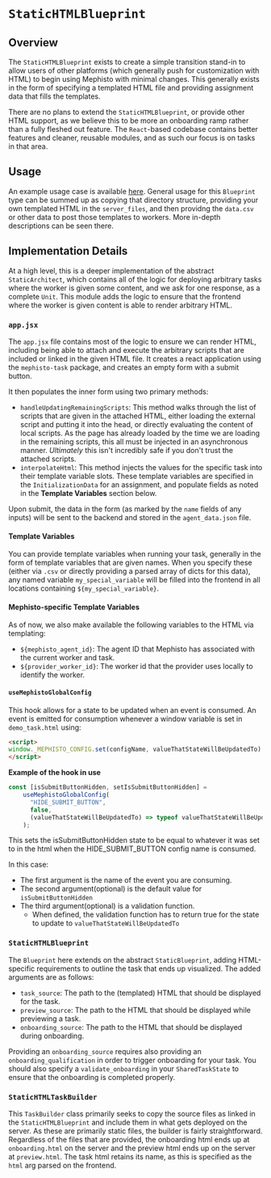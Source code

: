 <!---
  Copyright (c) Meta Platforms and its affiliates.
  This source code is licensed under the MIT license found in the
  LICENSE file in the root directory of this source tree.
-->

# `StaticHTMLBlueprint`

## Overview
The `StaticHTMLBlueprint` exists to create a simple transition stand-in to allow users of other platforms (which generally push for customization with HTML) to begin using Mephisto with minimal changes. This generally exists in the form of specifying a templated HTML file and providing assignment data that fills the templates.

There are no plans to extend the `StaticHTMLBlueprint`, or provide other HTML support, as we believe this to be more an onboarding ramp rather than a fully fleshed out feature. The `React`-based codebase contains better features and cleaner, reusable modules, and as such our focus is on tasks in that area.

## Usage
An example usage case is available [here](https://github.com/facebookresearch/Mephisto/blob/main/examples/simple_static_task/). General usage for this `Blueprint` type can be summed up as copying that directory structure, providing your own templated HTML in the `server_files`, and then providng the `data.csv` or other data to post those templates to workers. More in-depth descriptions can be seen there.

## Implementation Details
At a high level, this is a deeper implementation of the abstract `StaticArchitect`, which contains all of the logic for deploying arbitrary tasks where the worker is given some content, and we ask for one response, as a complete `Unit`. This module adds the logic to ensure that the frontend where the worker is given content is able to render arbitrary HTML.

### `app.jsx`
The `app.jsx` file contains most of the logic to ensure we can render HTML, including being able to attach and execute the arbitrary scripts that are included or linked in the given HTML file. It creates a react application using the `mephisto-task` package, and creates an empty form with a submit button. 

It then populates the inner form using two primary methods:
- `handleUpdatingRemainingScripts`: This method walks through the list of scripts that are given in the attached HTML, either loading the external script and putting it into the head, or directly evaluating the content of local scripts. As the page has already loaded by the time we are loading in the remaining scripts, this all must be injected in an asynchronous manner. _Ultimately_ this isn't incredibly safe if you don't trust the attached scripts.
- `interpolateHtml`: This method injects the values for the specific task into their template variable slots. These template variables are specified in the `InitializationData` for an assignment, and populate fields as noted in the **Template Variables** section below.

Upon submit, the data in the form (as marked by the `name` fields of any inputs) will be sent to the backend and stored in the `agent_data.json` file.

#### Template Variables
You can provide template variables when running your task, generally in the form of template variables that are given names. When you specify these (either via `.csv` or directly providing a parsed array of dicts for this data), any named variable `my_special_variable` will be filled into the frontend in all locations containing `${my_special_variable}`.

#### Mephisto-specific Template Variables
As of now, we also make available the following variables to the HTML via templating:
- `${mephisto_agent_id}`: The agent ID that Mephisto has associated with the current worker and task.
- `${provider_worker_id}`: The worker id that the provider uses locally to identify the worker.

#### `useMephistoGlobalConfig` 
This hook allows for a state to be updated when an event is consumed. An event is emitted for consumption whenever a window variable is set in `demo_task.html` using:

```html
<script>
window._MEPHISTO_CONFIG.set(configName, valueThatStateWillBeUpdatedTo)
</script>
```

**Example of the hook in use**
```jsx
const [isSubmitButtonHidden, setIsSubmitButtonHidden] =
    useMephistoGlobalConfig(
      "HIDE_SUBMIT_BUTTON",
      false,
      (valueThatStateWillBeUpdatedTo) => typeof valueThatStateWillBeUpdatedTo === "boolean"
    );
```
This sets the isSubmitButtonHidden state to be equal to whatever it was set to in the html when the HIDE_SUBMIT_BUTTON config name is consumed.

In this case:
* The first argument is the name of the event you are consuming.
* The second argument(optional) is the default value for `isSubmitButtonHidden`
* The third argument(optional) is a validation function.
  * When defined, the validation function has to return true for the state to update to `valueThatStateWillBeUpdatedTo`

### `StaticHTMLBlueprint`
The `Blueprint` here extends on the abstract `StaticBlueprint`, adding HTML-specific requirements to outline the task that ends up visualized. The added arguments are as follows:
- `task_source`: The path to the (templated) HTML that should be displayed for the task.
- `preview_source`: The path to the HTML that should be displayed while previewing a task.
- `onboarding_source`: The path to the HTML that should be displayed during onboarding.

Providing an `onboarding_source` requires also providing an `onboarding_qualification` in order to trigger onboarding for your task. You should also specify a `validate_onboarding` in your `SharedTaskState` to ensure that the onboarding is completed properly.

### `StaticHTMLTaskBuilder`
This `TaskBuilder` class primarily seeks to copy the source files as linked in the `StaticHTMLBlueprint` and include them in what gets deployed on the server. As these are primarily static files, the builder is fairly straightforward. Regardless of the files that are provided, the onboarding html ends up at `onboarding.html` on the server and the preview html ends up on the server at `preview.html`. The task html retains its name, as this is specified as the `html` arg parsed on the frontend.